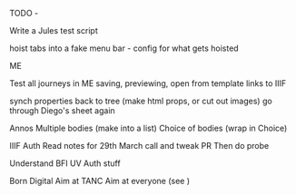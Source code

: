TODO - 


Write a Jules test script

hoist tabs into a fake menu bar - config for what gets hoisted

ME

Test all journeys in ME
saving, previewing, 
open from template
links to IIIF

synch properties back to tree (make html props, or cut out images)
go through Diego's sheet again


Annos
Multiple bodies (make into a list)
Choice of bodies (wrap in Choice)

IIIF Auth
Read notes for 29th March call and tweak PR
Then do probe


Understand BFI UV Auth stuff

Born Digital
Aim at TANC
Aim at everyone (see )

